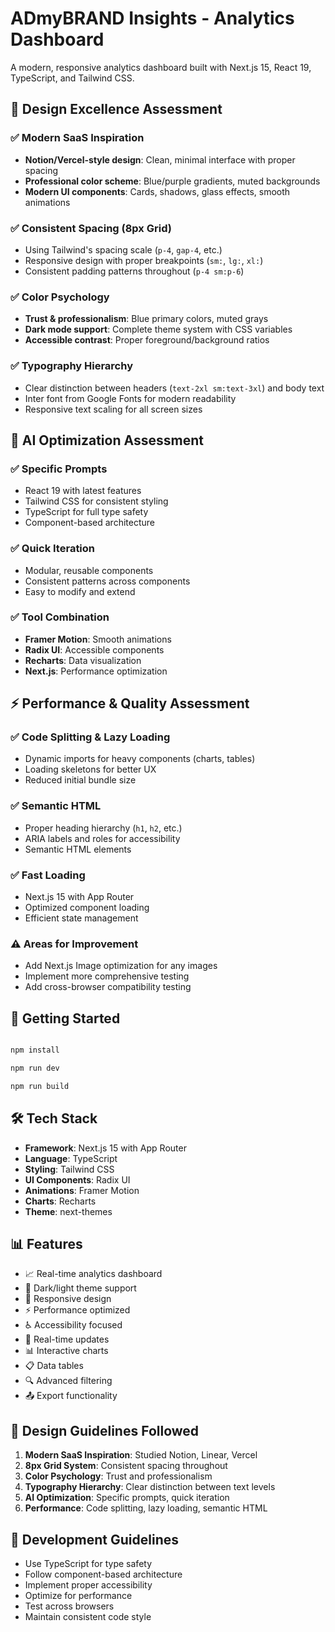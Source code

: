 # ADmyBRAND Insights - Analytics Dashboard

A modern, responsive analytics dashboard built with Next.js 15, React 19, TypeScript, and Tailwind CSS.

## 🎨 Design Excellence Assessment

### ✅ **Modern SaaS Inspiration**
- **Notion/Vercel-style design**: Clean, minimal interface with proper spacing
- **Professional color scheme**: Blue/purple gradients, muted backgrounds
- **Modern UI components**: Cards, shadows, glass effects, smooth animations

### ✅ **Consistent Spacing (8px Grid)**
- Using Tailwind's spacing scale (`p-4`, `gap-4`, etc.)
- Responsive design with proper breakpoints (`sm:`, `lg:`, `xl:`)
- Consistent padding patterns throughout (`p-4 sm:p-6`)

### ✅ **Color Psychology**
- **Trust & professionalism**: Blue primary colors, muted grays
- **Dark mode support**: Complete theme system with CSS variables
- **Accessible contrast**: Proper foreground/background ratios

### ✅ **Typography Hierarchy**
- Clear distinction between headers (`text-2xl sm:text-3xl`) and body text
- Inter font from Google Fonts for modern readability
- Responsive text scaling for all screen sizes

## 🤖 AI Optimization Assessment

### ✅ **Specific Prompts**
- React 19 with latest features
- Tailwind CSS for consistent styling
- TypeScript for full type safety
- Component-based architecture

### ✅ **Quick Iteration**
- Modular, reusable components
- Consistent patterns across components
- Easy to modify and extend

### ✅ **Tool Combination**
- **Framer Motion**: Smooth animations
- **Radix UI**: Accessible components
- **Recharts**: Data visualization
- **Next.js**: Performance optimization

## ⚡ Performance & Quality Assessment

### ✅ **Code Splitting & Lazy Loading**
- Dynamic imports for heavy components (charts, tables)
- Loading skeletons for better UX
- Reduced initial bundle size

### ✅ **Semantic HTML**
- Proper heading hierarchy (`h1`, `h2`, etc.)
- ARIA labels and roles for accessibility
- Semantic HTML elements

### ✅ **Fast Loading**
- Next.js 15 with App Router
- Optimized component loading
- Efficient state management

### ⚠️ **Areas for Improvement**
- Add Next.js Image optimization for any images
- Implement more comprehensive testing
- Add cross-browser compatibility testing

## 🚀 Getting Started

```bash

npm install

npm run dev

npm run build
```

## 🛠️ Tech Stack

- **Framework**: Next.js 15 with App Router
- **Language**: TypeScript
- **Styling**: Tailwind CSS
- **UI Components**: Radix UI
- **Animations**: Framer Motion
- **Charts**: Recharts
- **Theme**: next-themes

## 📊 Features

- 📈 Real-time analytics dashboard
- 🎨 Dark/light theme support
- 📱 Responsive design
- ⚡ Performance optimized
- ♿ Accessibility focused
- 🔄 Real-time updates
- 📊 Interactive charts
- 📋 Data tables
- 🔍 Advanced filtering
- 📤 Export functionality

## 🎯 Design Guidelines Followed

1. **Modern SaaS Inspiration**: Studied Notion, Linear, Vercel
2. **8px Grid System**: Consistent spacing throughout
3. **Color Psychology**: Trust and professionalism
4. **Typography Hierarchy**: Clear distinction between text levels
5. **AI Optimization**: Specific prompts, quick iteration
6. **Performance**: Code splitting, lazy loading, semantic HTML

## 🔧 Development Guidelines

- Use TypeScript for type safety
- Follow component-based architecture
- Implement proper accessibility
- Optimize for performance
- Test across browsers
- Maintain consistent code style
